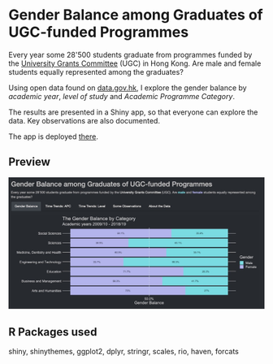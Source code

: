 # Gender Balance among Graduates of UGC-funded Programmes

Every year some 28'500 students graduate from programmes funded by the [University Grants Committee](https://www.ugc.edu.hk/eng/ugc/index.html) (UGC) in Hong Kong. Are male and female students equally represented among the graduates?  

Using open data found on [data.gov.hk](https://data.gov.hk/en-data/dataset/hk-ugc-ugc-student-graduates2), I explore the gender balance by _academic year_, _level of study_ and _Academic Programme Category_.  

The results are presented in a Shiny app, so that everyone can explore the data. Key observations are also documented.  

The app is deployed [there](tbd).  

## Preview
![preview](/screenshot.jpg)

## R Packages used
shiny, shinythemes, ggplot2, dplyr, stringr, scales, rio, haven, forcats
